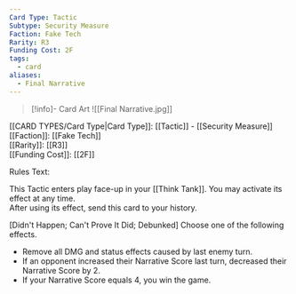 ```yaml
---
Card Type: Tactic
Subtype: Security Measure
Faction: Fake Tech
Rarity: R3
Funding Cost: 2F
tags:
  - card
aliases:
  - Final Narrative
---
```

> [!info]- Card Art
> ![[Final Narrative.jpg]]

[[CARD TYPES/Card Type|Card Type]]: [[Tactic]] - [[Security Measure]]  
[[Faction]]: [[Fake Tech]]  
[[Rarity]]: [[R3]]  
[[Funding Cost]]: [[2F]]  

Rules Text:  

This Tactic enters play face-up in your [[Think Tank]]. You may activate its effect at any time.  
After using its effect, send this card to your history.  

[Didn't Happen; Can't Prove It Did; Debunked] Choose one of the following effects.  
- Remove all DMG and status effects caused by last enemy turn.  
- If an opponent increased their Narrative Score last turn, decreased their Narrative Score by 2.  
- If your Narrative Score equals 4, you win the game.  